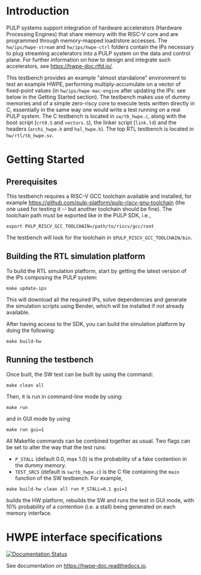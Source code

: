 # Introduction

PULP systems support integration of hardware accelerators (Hardware
Processing Engines) that share memory with the RISC-V core and are programmed
through memory-mapped load/store accesses.
The `hw/ips/hwpe-stream` and `hw/ips/hwpe-ctrl` folders contain the IPs
necessary to plug streaming accelerators into a PULP system on the data and
control plane.
For further information on how to design and integrate such accelerators,
see https://hwpe-doc.rtfd.io/.

This testbench provides an example "almost standalone" environment to test
an example HWPE, performing multiply-accumulate on a
vector of fixed-point values (in `hw/ips/hwpe-mac-engine` after
updating the IPs: see below in the Getting Started section).
The testbench makes use of dummy memories and of a simple zero-riscy core
to execute tests written directly in C, essentially in the same way
one would write a test running on a real PULP system.
The C testbench is located in `sw/tb_hwpe.c`, along with the boot script
(`crt0.S` and `vectors.S`), the linker script (`link.ld`) and the headers
(`archi_hwpe.h` and `hal_hwpe.h`).
The top RTL testbench is located in `hw/rtl/tb_hwpe.sv`.

# Getting Started

## Prerequisites
This testbench requires a RISC-V GCC toolchain available and installed, for
example https://github.com/pulp-platform/pulp-riscv-gnu-toolchain (the 
one used for testing it -- but another toolchain should be fine).
The toolchain path must be exported like in the PULP SDK, i.e.,
```
export PULP_RISCV_GCC_TOOLCHAIN=/path/to/riscv/gcc/root
```
The testbench will look for the toolchain in `$PULP_RISCV_GCC_TOOLCHAIN/bin`.

## Building the RTL simulation platform
To build the RTL simulation platform, start by getting the latest version of the
IPs composing the PULP system:
```
make update-ips
```
This will download all the required IPs, solve dependencies and generate the
simulation scripts using Bender, which will be installed if not already
available. 

After having access to the SDK, you can build the simulation platform by doing
the following:
```
make build-hw
```

## Running the testbench
Once built, the SW test can be built by using the command:
```
make clean all
```
Then, it is run in command-line mode by using:
```
make run
```
and in GUI mode by using
```
make run gui=1
```

All Makefile commands can be combined together as usual.
Two flags can be set to alter the way that the test runs:
 - `P_STALL` (default 0.0, max 1.0) is the probability of a fake contention
   in the dummy memory.
 - `TEST_SRCS` (default is `sw/tb_hwpe.c`) is the C file containing the
   `main` function of the SW testbench.
For example,
```
make build-hw clean all run P_STALL=0.1 gui=1
```
builds the HW platform, rebuilds the SW and runs the test in GUI mode,
with 10% probability of a contention (i.e. a stall) being generated
on each memory interface.

# HWPE interface specifications
[![Documentation Status](https://readthedocs.org/projects/hwpe-doc/badge/?version=latest)](https://hwpe-doc.readthedocs.io/en/latest/?badge=latest)

See documentation on https://hwpe-doc.readthedocs.io.
